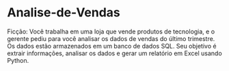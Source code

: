 # Analise-de-Vendas
Ficção: Você trabalha em uma loja que vende produtos de tecnologia, e o gerente pediu para você analisar os dados de vendas do último trimestre. Os dados estão armazenados em um banco de dados SQL. Seu objetivo é extrair informações, analisar os dados e gerar um relatório em Excel usando Python. 
